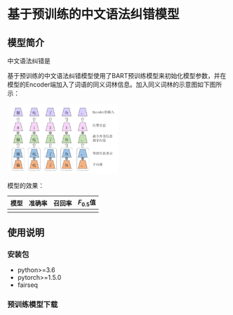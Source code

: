 # 基于预训练的中文语法纠错模型

## 模型简介

中文语法纠错是

基于预训练的中文语法纠错模型使用了BART预训练模型来初始化模型参数，并在模型的Encoder端加入了词语的同义词林信息。加入同义词林的示意图如下图所示：

<img src="https://github.com/liujuepku/gec/blob/main/embedding2.png" width="50%" height="50%"></img>

模型的效果：

| 模型 |  准确率  | 召回率  | $F_{0.5}$值  |
|:-:|---|---|---|
|   |   |   |   |



## 使用说明
### 安装包
+ python>=3.6
+ pytorch>=1.5.0
+ fairseq

### 预训练模型下载
